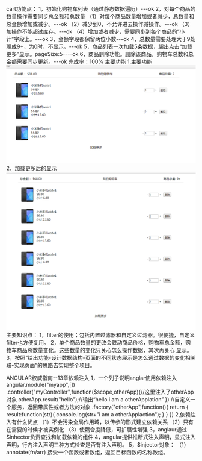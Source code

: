 cart功能点：
1，初始化购物车列表（通过静态数据遍历）---ok
2，对每个商品的数量操作需要同步总金额和总数量
（1）对每个商品数量增加或者减少，总数量和总金额增加或减少。---ok
（2）减少到0，不允许进去操作减操作。---ok
（3）加操作不能超过库存。---ok
（4）增加或者减少，需要同步到每个商品的“小计”字段上。---ok
3，金额字段都保留两位小数---ok
4，总数量需要处理大于9处理成9+，为0时，不显示。---ok
5，商品列表一次加载5条数据，超出点击“加载更多”显示。pageSize:5----ok
6，商品删除功能。删除该商品，购物车总数和总金额需要同步更新。---ok
完成率：100%
主要功能
1,主要功能
![image](https://github.com/abcMa/angular/blob/master/angular-unlimitedCart/images/1.jpg)
2，加载更多后的显示
![image](https://github.com/abcMa/angular/blob/master/angular-unlimitedCart/images/2.jpg)
主要知识点：
1，filter的使用；包括内置过滤器和自定义过滤器。很便捷，自定义filter也方便复用。
2，单个商品数量的更改会联动商品价格，购物车总金额，购物车商品总数量变化。这些数量的变化只关心怎么操作数据，其次再关心
显示。
3，按照“给出功能-设计数据结构-页面的不同状态展示是怎么通过数据的变化相关联-实现页面”的思路去实现整个项目。

ANGULAR权威指南--13章依赖注入
1，一个列子说明anglar使用依赖注入
angular.module("myapp",[])
    .controller("myController",function($scope,otherApp){//这里注入了otherApp对象
        otherApp.result("hello");//输出“hello i am a otherApplation”
    })
    //自定义一个服务，返回带属性或者方法的对象
    .factory("otherApp",function(){
        return {
            result:function(str){
                console.log(str+"i am a otherApplaction");
            }
        }
    })
2,依赖注入有什么优点
（1）不会污染全局作用域，以传参的形式建立依赖关系
（2）只有在需要的时候才被实例化
（3）使耦合度降低，可扩展性增强
3，anglaur通过$inhector负责查找和加载依赖的组件
4，angular提供推断式注入声明，显式注入声明，行内注入声明三种方式检查是否有注入声明。
5，$injector对象：
 （1）annotate(fn/arr) 接受一个函数或者数组，返回目标函数的名称数组。